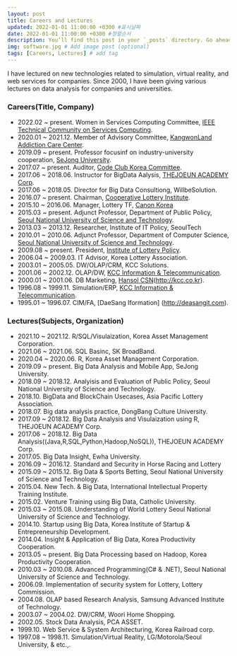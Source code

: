 ```yaml
---
layout: post
title: Careers and Lectures
updated: 2022-01-01 11:00:00 +0300 #표시날짜
date: 2022-01-01 11:00:00 +0300 #정렬순서
description: You’ll find this post in your `_posts` directory. Go ahead and edit it and re-build the site to see your changes. # Add post description (optional)
img: software.jpg # Add image post (optional)
tags: [Careers, Lectures] # add tag
---
```


I have lectured on new technologies related to simulation, virtual reality, and web services for companies. Since 2000, I have been giving various lectures on data analysis for companies and universities.

### Careers(Title, Company)
* 2022.02 ~ present\. Women in Services Computing Committee, [IEEE Technical Community on Services Computing](http://tab.computer.org/tcsvc/).
* 2020.01 ~ 2021.12\. Member of Advisory Committee, [KangwonLand Addiction Care Center](https://kangwonland.high1.com/klacc/index.do).
* 2019.09 ~ present\. Professor focusinf on industry-university cooperation, [SeJong University](http://www.sejong.ac.kr/).
* 2017.07 ~ present\. Auditor, [Code Club Korea Committee](https://ko-kr.facebook.com/codeclubkorea/).
* 2017.06 ~ 2018.06\. Instructor for BigData Aalysis, [THEJOEUN ACADEMY Corp](https://www.tjoeun.co.kr/).
* 2017.06 ~ 2018.05\. Director for Big Data Consultiong, WillbeSolution.
* 2016.07 ~ present\. Chairman, [Cooperative Lottery Institute](http://www.lotterypolicy.com/).
* 2015.10 ~ 2016.06\. Manager, Lottery TF, [Canon Korea](www.canon-bs.co.kr) 
* 2015.03 ~ present\. Adjunct Professor, Department of Public Policy, [Seoul National University of Science and Technology](https://www.seoultech.ac.kr/).
* 2013.03 ~ 2013.12\. Researcher, Institute of IT Policy, SeoulTech
* 2010.01 ~ 2010.06\. Adjunct Professor, Department of Computer Science, [Seoul National University of Science and Technology](https://www.seoultech.ac.kr/).
* 2009.08 ~ present\. President, [Institute of Lottery Policy](http://www.lotterypolicy.com/).
* 2006.04 ~ 2009.03\. IT Advisor, Korea Lottery Association.
* 2003.01 ~ 2005.05\. DW/OLAP/CRM, KCC Solutions.
* 2001.06 ~ 2002.12\. OLAP/DW, [KCC Information & Telecommunication](http://kcc.co.kr).
* 2000.01 ~ 2001.06\. DB Marketing, [Hansol CSN](hansolcsn.co.kr)(http://kcc.co.kr).
* 1996.08 ~ 1999.11\. Simulation/ERP, [KCC Information & Telecommunication](http://kcc.co.kr).
* 1995.01 ~ 1996.07\. CIM/FA, [DaeSang Iformation] (http://deasangit.com).

### Lectures(Subjects, Organization)
* 2021.10 ~ 2021.12\. R/SQL/Visulaization, Korea Asset Management Corporation.
* 2021.06 ~ 2021.06\. SQL Basinc, SK BroadBand.
* 2020.04 ~ 2020.06\. R, Korea Asset Management Corporation.
* 2019.09 ~ present\. Big Data Analysis and Mobile App, SeJong University.
* 2018.09 ~ 2018.12\. Analyisis and Evaluation of Public Policy, Seoul National University of Science and Technology.
* 2018.10\.           BigData and BlockChain Usecases, Asia Pacific Lottery Association.
* 2018.07\.	          Big data analysis practice, DongBang Culture University.
* 2017.09 ~ 2018.12\. Big Data Analysis and Visulaization using R, THEJOEUN ACADEMY Corp.
* 2017.06 ~ 2018.12\. Big Data Analysis((Java,R,SQL,Python,Hadoop,NoSQL)), THEJOEUN ACADEMY Corp.
* 2017.05.  	      Big Data Insight, Ewha University.
* 2016.09 ~ 2016.12\. Standard and Security in Horse Racing and Lottery 
* 2015.09 ~ 2015.12\. Big Data & Sports Betting, Seoul National University of Science and Technology.
* 2015.04\.           New Tech. & Big Data, International Intellectual Property Training Institute. 
* 2015.02\.	          Venture Training using Big Data, Catholic University.
* 2015.03 ~ 2015.08\. Understanding of World Lottery Seoul National University of Science and Technology.
* 2014.10\.           Startup using Big Data, Korea Institute of Startup & Entrepreneurship Development.
* 2014.04\.           Insight & Application of Big Data, Korea Productivity Cooperation.
* 2013.05 ~ present\. Big Data Processing based on Hadoop, Korea Productivity Cooperation.
* 2010.03 ~ 2010.08\. Advanced Programming(C# & .NET), Seoul National University of Science and Technology.
* 2006.09\.           Implementation of security system for Lottery, Lottery Commission.
* 2004.08\.           OLAP based Research Analysis, Samsung Advanced Institute of Technology.
* 2003.07 ~ 2004.02\. DW/CRM, Woori Home Shopping.
* 2002.05\.           Stock Data Analysis, PCA ASSET.
* 1999.10\.           Web Service & System Architecturing, Korea Railroad corp.
* 1997.08 ~ 1998.11\. Simulation/Virtual Reality, LG/Motorola/Seoul University, & etc.,.